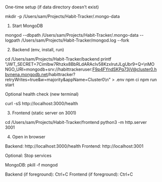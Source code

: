 One-time setup (if data directory doesn't exist)

mkdir -p /Users/sam/Projects/Habit-Tracker/.mongo-data

1) Start MongoDB

mongod --dbpath /Users/sam/Projects/Habit-Tracker/.mongo-data --logpath /Users/sam/Projects/Habit-Tracker/mongod.log --fork

2) Backend (env, install, run)

cd /Users/sam/Projects/Habit-Tracker/backend
printf "JWT_SECRET=7Cimlbw7Rhzkx8BbRLdARAcIv58KzxlrutJLgUbr9+Q=\nMONGO_URI=mongodb+srv://habittrackeruser:F9p4FYndSKPq73jV@cluster0.hbvnena.mongodb.net/habittracker?retryWrites=true&w=majority&appName=Cluster0\n" > .env
npm ci
npm run start

Optional health check (new terminal)

curl -sS http://localhost:3000/health

3) Frontend (static server on 3001)

cd /Users/sam/Projects/Habit-Tracker/frontend
python3 -m http.server 3001

4) Open in browser

Backend: http://localhost:3000/health
Frontend: http://localhost:3001

Optional: Stop services

MongoDB:
pkill -f mongod

Backend (if foreground): Ctrl+C
Frontend (if foreground): Ctrl+C
